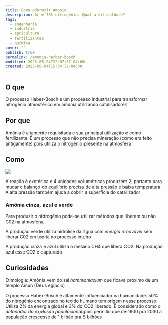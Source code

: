 ```yaml
---
title: Como pdoruzir Amonia
description: Ar é 78% nitrogênio. Qual a dificuldade?
tags:
  - engenharia
  - industria
  - agricultura
  - fertilizantes
  - química
cover: ""
publish: true
permalink: /amonia-harber-bosch
modified: 2025-05-04T22:07:57-04:00
created: 2025-05-04T15:34:32-04:00
---
```


## O que 

O processo Haber-Bosch é um processo industrial para transformar nitrogênio atmosférico em amônia utilizando catalisadores

## Por que

Amônia é altamente requisitada e sua principal utilização é como fertilizante. É um processo que não precisa mineração (como era feito antigamente) pois utiliza o nitrogênio presente na atmosfera

## Como 

![](https://res.cloudinary.com/boloko/image/upload/f_auto/v1746409187/furushow7/image_wirhvh.png)

A reação é exotérica e 4 unidades volumétricas produzem 2, portanto para mudar o balanço do equilíbrio precisa de alta pressão e baixa temperatura. A alta pressão também ajuda a cobrir a superfície do catalizador

### Amônia cinza, azul e verde

Para produzir o hidrogênio pode-se utilizar métodos que liberam ou não C02 na atmosfera.

A produção verde utiliza hidrólise da água com _energia renovável_ sem liberar C02 em teoria no processo inteiro

A produção cinza e azul utiliza o metano CH4 que libera CO2. Na produção azul esse CO2 é capturado


## Curiosidades

Etimologia: Amônia vem do sal _hammoniacium_ que ficava próximo de um templo Amun (Deus egípcio)

O processo Haber-Bosch é altamente influenciador na humanidade. 50% do nitrogênio encontrado no tecido humano tem origem nesse processo. Utiliza 2% da energia global e 3% do CO2 liberado. É considerado como o _detonador da explosão populacional_ pois permitiu que de 1900 pra 2030 a população crescesse de 1 bilhão pra 8 bilhões

